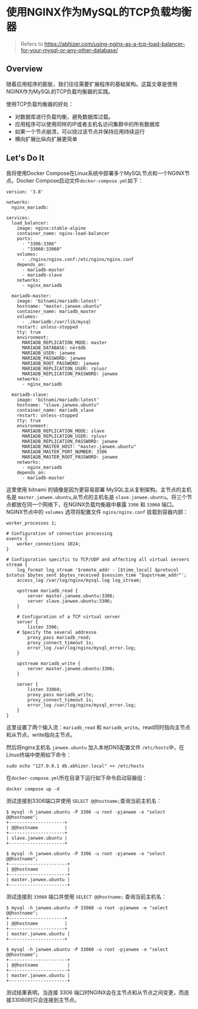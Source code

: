 # 使用NGINX作为MySQL的TCP负载均衡器

> Refers to https://abhizer.com/using-nginx-as-a-tcp-load-balancer-for-your-mysql-or-any-other-database/

## Overview
随着应用程序的膨胀，我们往往需要扩展程序的基础架构。这篇文章是使用NGINX作为MySQL的TCP负载均衡器的实践。

使用TCP负载均衡器的好处：
- 对数据库进行负载均衡，避免数据库过载。
- 应用程序可以使用同样的IP或者主机名访问集群中的所有数据库
- 如果一个节点崩溃，可以绕过该节点并保持应用持续运行
- 横向扩展比纵向扩展更简单

## Let's Do It
我将使用Docker Compose在Linux系统中部署多个MySQL节点和一个NGINX节点。Docker Compose启动文件`docker-compose.yml`如下：

```
version: '3.8'

networks: 
  nginx_mariadb:

services:
  load_balancer:
    image: nginx:stable-alpine
    container_name: nginx-load-balancer
    ports: 
      - "3306:3306"
      - "33060:33060"
    volumes: 
      - ./nginx/nginx.conf:/etc/nginx/nginx.conf
    depends_on:
      - mariadb-master
      - mariadb-slave
    networks:
      - nginx_mariadb

  mariadb-master:
    image: 'bitnami/mariadb:latest'
    hostname: "master.janwee.ubuntu"
    container_name: mariadb_master
    volumes:
      - ./mariadb:/var/lib/mysql
    restart: unless-stopped
    tty: true
    environment:
      MARIADB_REPLICATION_MODE: master
      MARIADB_DATABASE: nerddb
      MARIADB_USER: janwee
      MARIADB_PASSWORD: janwee
      MARIADB_ROOT_PASSWORD: janwee
      MARIADB_REPLICATION_USER: rplusr
      MARIADB_REPLICATION_PASSWORD: janwee
    networks:
      - nginx_mariadb

  mariadb-slave:
    image: 'bitnami/mariadb:latest'
    hostname: "slave.janwee.ubuntu"
    container_name: mariadb_slave
    restart: unless-stopped
    tty: true
    environment:
      MARIADB_REPLICATION_MODE: slave
      MARIADB_REPLICATION_USER: rplusr
      MARIADB_REPLICATION_PASSWORD: janwee
      MARIADB_MASTER_HOST: "master.janwee.ubuntu"
      MARIADB_MASTER_PORT_NUMBER: 3306
      MARIADB_MASTER_ROOT_PASSWORD: janwee
    networks:
      - nginx_mariadb
    depends_on:
      - mariadb-master
```

这里使用 bitnami 的镜像是因为更容易部署 MySQL主从复制架构。主节点的主机名是 `master.janwee.ubuntu`,从节点的主机名是 `slave.janwee.ubuntu`。将三个节点都放在同一个网络下，在NGINX负载均衡器中暴露 `3306` 和 `33060` 端口。
NGINX节点中的 `volumes` 选项将配置文件 `nginx/nginx.conf` 挂载到容器内部：

```
worker_processes 1;

# Configuration of connection processing
events {
    worker_connections 1024;
}

# Configuration specific to TCP/UDP and affecting all virtual servers
stream {
    log_format log_stream '$remote_addr - [$time_local] $protocol $status $bytes_sent $bytes_received $session_time "$upstream_addr"';
    access_log /var/log/nginx/mysql.log log_stream;

    upstream mariadb_read {
        server master.janwee.ubuntu:3306; 
        server slave.janwee.ubuntu:3306;
    }
    
    # Configuration of a TCP virtual server
    server {
        listen 3306;
	# Specify the several addresse
        proxy_pass mariadb_read; 
        proxy_connect_timeout 1s;
        error_log /var/log/nginx/mysql_error.log;
    }

    upstream mariadb_write {
        server master.janwee.ubuntu:3306;
    }

    server {
        listen 33060;
        proxy_pass mariadb_write;
        proxy_connect_timeout 1s;
        error_log /var/log/nginx/mysql_error.log;
    }
}
```

这里设置了两个输入流：`mariadb_read` 和 `mariadb_write`。read同时指向主节点和从节点，write指向主节点。

然后将nginx主机名 `janwee.ubuntu` 加入本地DNS配置文件 `/etc/hosts`中，在Linux终端中使用如下命令：

```
sudo echo "127.0.0.1 db.abhizer.local" >> /etc/hosts
```

在`docker-compose.yml`所在目录下运行如下命令启动容器组：

```
docker compose up -d
```

测试连接到3306端口并使用 `SELECT @@hostname;`查询当前主机名：

```
$ mysql -h janwee.ubuntu -P 3306 -u root -pjanwee -e "select @@hostname";
+---------------------+
| @@hostname          |
+---------------------+
| slave.janwee.ubuntu |
+---------------------+

$ mysql -h janwee.ubuntu -P 3306 -u root -pjanwee -e "select @@hostname";
+----------------------+
| @@hostname           |
+----------------------+
| master.janwee.ubuntu |
+----------------------+
```

测试连接到 `33060` 端口并使用 `SELECT @@hostname;` 查询当前主机名：

```
$ mysql -h janwee.ubuntu -P 33060 -u root -pjanwee -e "select @@hostname";
+---------------------+
| @@hostname          |
+---------------------+
| master.janwee.ubuntu |
+---------------------+

$ mysql -h janwee.ubuntu -P 33060 -u root -pjanwee -e "select @@hostname";
+----------------------+
| @@hostname           |
+----------------------+
| master.janwee.ubuntu |
+----------------------+
```

测试结果表明，当连接 3306 端口时NGINX会在主节点和从节点之间变更，而连接33060时只会连接到主节点。
